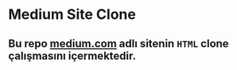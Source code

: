 # Medium Site Clone

## Bu repo [medium.com](https://medium.com) adlı sitenin  `HTML` clone çalışmasını içermektedir.
